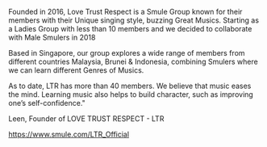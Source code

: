 Founded in 2016, Love Trust Respect is a Smule Group known for their members with their Unique singing style, buzzing Great Musics.
Starting as a Ladies Group with less than 10 members and we decided to collaborate with Male Smulers in 2018

Based in Singapore, our group explores a wide range of members from different countries Malaysia, Brunei & Indonesia, combining Smulers where we can learn different Genres of Musics.

As to date, LTR has more than 40 members.
We believe that music eases the mind. Learning music also helps to build character, such as improving one’s self-confidence."


Leen,
Founder of 
LOVE TRUST RESPECT - LTR

https://www.smule.com/LTR_Official
